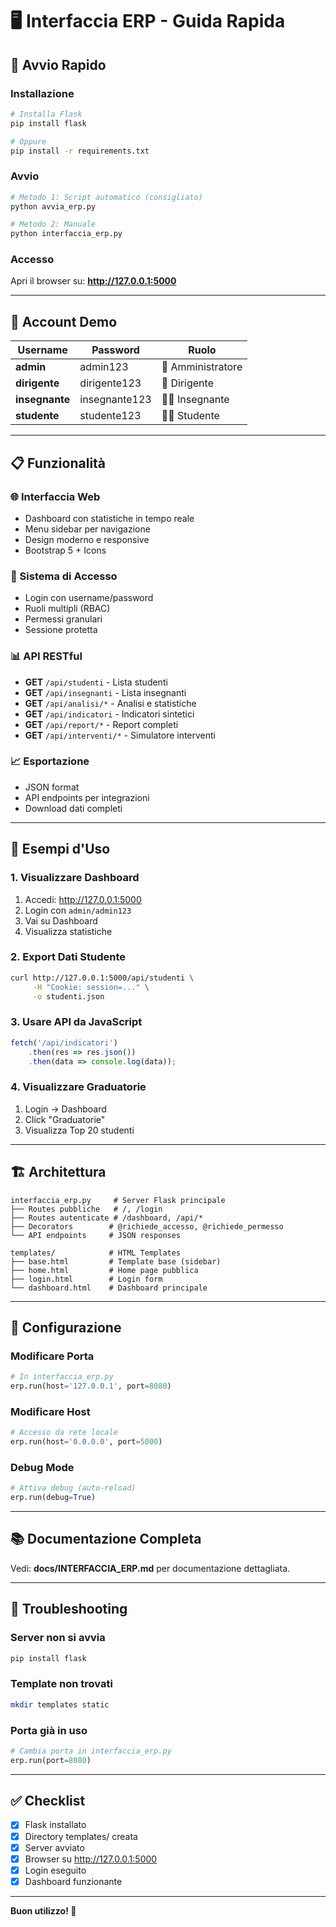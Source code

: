 # 🖥️ Interfaccia ERP - Guida Rapida

## 🚀 Avvio Rapido

### Installazione

```bash
# Installa Flask
pip install flask

# Oppure
pip install -r requirements.txt
```

### Avvio

```bash
# Metodo 1: Script automatico (consigliato)
python avvia_erp.py

# Metodo 2: Manuale
python interfaccia_erp.py
```

### Accesso

Apri il browser su: **http://127.0.0.1:5000**

---

## 👤 Account Demo

| Username | Password | Ruolo |
|----------|----------|-------|
| **admin** | admin123 | 🔑 Amministratore |
| **dirigente** | dirigente123 | 👔 Dirigente |
| **insegnante** | insegnante123 | 👨‍🏫 Insegnante |
| **studente** | studente123 | 👨‍🎓 Studente |

---

## 📋 Funzionalità

### 🌐 Interfaccia Web
- Dashboard con statistiche in tempo reale
- Menu sidebar per navigazione
- Design moderno e responsive
- Bootstrap 5 + Icons

### 🔐 Sistema di Accesso
- Login con username/password
- Ruoli multipli (RBAC)
- Permessi granulari
- Sessione protetta

### 📊 API RESTful
- **GET** `/api/studenti` - Lista studenti
- **GET** `/api/insegnanti` - Lista insegnanti
- **GET** `/api/analisi/*` - Analisi e statistiche
- **GET** `/api/indicatori` - Indicatori sintetici
- **GET** `/api/report/*` - Report completi
- **GET** `/api/interventi/*` - Simulatore interventi

### 📈 Esportazione
- JSON format
- API endpoints per integrazioni
- Download dati completi

---

## 🎯 Esempi d'Uso

### 1. Visualizzare Dashboard

1. Accedi: http://127.0.0.1:5000
2. Login con `admin/admin123`
3. Vai su Dashboard
4. Visualizza statistiche

### 2. Export Dati Studente

```bash
curl http://127.0.0.1:5000/api/studenti \
     -H "Cookie: session=..." \
     -o studenti.json
```

### 3. Usare API da JavaScript

```javascript
fetch('/api/indicatori')
    .then(res => res.json())
    .then(data => console.log(data));
```

### 4. Visualizzare Graduatorie

1. Login → Dashboard
2. Click "Graduatorie"
3. Visualizza Top 20 studenti

---

## 🏗️ Architettura

```
interfaccia_erp.py     # Server Flask principale
├── Routes pubbliche   # /, /login
├── Routes autenticate # /dashboard, /api/*
├── Decorators        # @richiede_accesso, @richiede_permesso
└── API endpoints     # JSON responses

templates/            # HTML Templates
├── base.html         # Template base (sidebar)
├── home.html         # Home page pubblica
├── login.html        # Login form
└── dashboard.html    # Dashboard principale
```

---

## 🔧 Configurazione

### Modificare Porta

```python
# In interfaccia_erp.py
erp.run(host='127.0.0.1', port=8080)
```

### Modificare Host

```python
# Accesso da rete locale
erp.run(host='0.0.0.0', port=5000)
```

### Debug Mode

```python
# Attiva debug (auto-reload)
erp.run(debug=True)
```

---

## 📚 Documentazione Completa

Vedi: **docs/INTERFACCIA_ERP.md** per documentazione dettagliata.

---

## 🐛 Troubleshooting

### Server non si avvia
```bash
pip install flask
```

### Template non trovati
```bash
mkdir templates static
```

### Porta già in uso
```python
# Cambia porta in interfaccia_erp.py
erp.run(port=8080)
```

---

## ✅ Checklist

- [x] Flask installato
- [x] Directory templates/ creata
- [x] Server avviato
- [x] Browser su http://127.0.0.1:5000
- [x] Login eseguito
- [x] Dashboard funzionante

---

**Buon utilizzo! 🚀**




